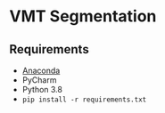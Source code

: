 # VMT Segmentation

## Requirements
* [Anaconda](https://www.anaconda.com/products/individual)
* PyCharm 
* Python 3.8
* `pip install -r requirements.txt`
